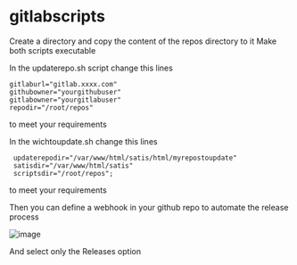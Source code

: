 # gitlabscripts

Create a directory and copy the content of the repos directory to it
Make both scripts executable

In the updaterepo.sh script change this lines
```
gitlaburl="gitlab.xxxx.com"
githubowner="yourgithubuser"
gitlabowner="yourgitlabuser"
repodir="/root/repos"
```
to meet your requirements

In the wichtoupdate.sh change this lines
```
 updaterepodir="/var/www/html/satis/html/myrepostoupdate"
 satisdir="/var/www/html/satis"
 scriptsdir="/root/repos";
 ```
 to meet your requirements
 
 Then you can define a webhook in your github repo to automate the release process
 
![image](https://user-images.githubusercontent.com/6222792/181411655-af8b4f18-a1ac-46b3-9af7-be486281e26a.png)

And select only the Releases option
